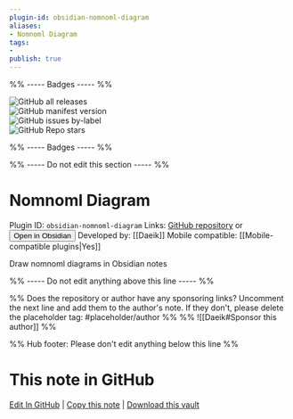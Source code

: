 ```yaml
---
plugin-id: obsidian-nomnoml-diagram
aliases:
- Nomnoml Diagram
tags: 
- 
publish: true
---
```


%% ----- Badges ----- %%

![GitHub all releases](https://img.shields.io/github/downloads/Daeik/obsidian-nomnoml-diagram/total?color=573E7A&logo=github&style=for-the-badge)   
![GitHub manifest version](https://img.shields.io/github/manifest-json/v/Daeik/obsidian-nomnoml-diagram?color=573E7A&logo=github&style=for-the-badge)   
![GitHub issues by-label](https://img.shields.io/github/issues/Daeik/obsidian-nomnoml-diagram/help%20wanted?color=573E7A&logo=github&style=for-the-badge)   
![GitHub Repo stars](https://img.shields.io/github/stars/Daeik/obsidian-nomnoml-diagram?color=573E7A&logo=github&style=for-the-badge)

%% ----- Badges ----- %%

%% ----- Do not edit this section ----- %%

# Nomnoml Diagram

Plugin ID: `obsidian-nomnoml-diagram`
Links: [GitHub repository](https://github.com/Daeik/obsidian-nomnoml-diagram) or [<button id=HH>Open in Obsidian</button>](obsidian://goto-plugin?id=obsidian-nomnoml-diagram)
Developed by: [[Daeik]]
Mobile compatible: [[Mobile-compatible plugins|Yes]]

Draw nomnoml diagrams in Obsidian notes

%% ----- Do not edit anything above this line ----- %% 

%% Does the repository or author have any sponsoring links? Uncomment the next line and add them to the author's note. If they don't, please delete the placeholder tag: #placeholder/author %%
%% ![[Daeik#Sponsor this author]] %%

%% Hub footer: Please don't edit anything below this line %%

# This note in GitHub

<span class="git-footer">[Edit In GitHub](https://github.dev/obsidian-community/obsidian-hub/blob/main/02%20-%20Community%20Expansions/02.05%20All%20Community%20Expansions/Plugins/obsidian-nomnoml-diagram.md "git-hub-edit-note") | [Copy this note](https://raw.githubusercontent.com/obsidian-community/obsidian-hub/main/02%20-%20Community%20Expansions/02.05%20All%20Community%20Expansions/Plugins/obsidian-nomnoml-diagram.md "git-hub-copy-note") | [Download this vault](https://github.com/obsidian-community/obsidian-hub/archive/refs/heads/main.zip "git-hub-download-vault") </span>
